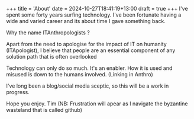 +++ 
title = 'About' 
date = 2024-10-27T18:41:19+13:00 
draft = true
+++
I've spent some forty years surfing technology. I've been fortunate
having a wide and varied career and its about time I gave something
back.

Why the name ITAnthropologists ? 

Apart from the need to apologise for the impact of IT on humanity (ITApologist),
I believe that people are an essential component of any solution path 
that is often overlooked

Technology can only do so much. It's an enabler. How it is used and
misused is down to the humans involved. (Linking in Anthro)

I've long been a blog/social media sceptic, so this will be a work in progress.

Hope you enjoy.
Tim
(NB: Frustration will apear as I navigate the byzantine wasteland that is called github)
 
